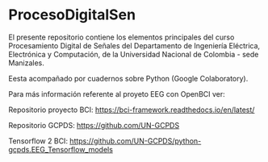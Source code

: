 # ProcesoDigitalSen

El presente repositorio contiene los elementos principales del curso Procesamiento Digital de Señales del Departamento de Ingeniería Eléctrica, Electrónica y Computación, de la Universidad Nacional de Colombia - sede Manizales.

Eesta acompañado por cuadernos sobre Python (Google Colaboratory).

Para más información referente al proyeto EEG con OpenBCI ver:


Repositorio proyecto BCI: https://bci-framework.readthedocs.io/en/latest/

Repositorio GCPDS: https://github.com/UN-GCPDS

Tensorflow 2 BCI: https://github.com/UN-GCPDS/python-gcpds.EEG_Tensorflow_models
